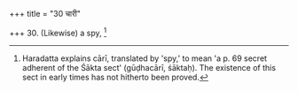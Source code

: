 +++
title = "30 चारी"

+++
30. (Likewise) a spy, [^20] 


[^20]:  Haradatta explains cārī, translated by 'spy,' to mean 'a p. 69 secret adherent of the Śākta sect' (gūḍhacārī, śāktaḥ). The existence of this sect in early times has not hitherto been proved.
